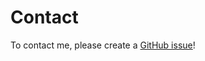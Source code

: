 # Contact 

To contact me, please create a [GitHub issue](https://github.com/nasw1h/CS1-html/issues/new)!
